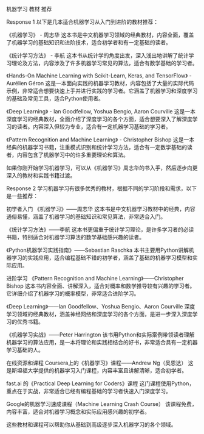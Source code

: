 机器学习 教材 推荐

Response 1
以下是几本适合机器学习从入门到进阶的教材推荐：

《机器学习》 - 周志华 这本书是中文机器学习领域的经典教材，内容全面，覆盖了机器学习的基础知识和进阶技术，适合初学者和有一定基础的读者。

《统计学习方法》 - 李航 这本书从统计学的角度出发，深入浅出地讲解了统计学习理论及方法，内容涉及了许多机器学习常见的算法，适合有数学基础的学习者。

《Hands-On Machine Learning with Scikit-Learn, Keras, and TensorFlow》 - Aurélien Géron 这是一本面向实践的机器学习教材，内容包括了大量的实际代码示例，非常适合想要快速上手并进行实践的学习者。它涵盖了机器学习和深度学习的基础及常见工具，适合Python使用者。

《Deep Learning》 - Ian Goodfellow, Yoshua Bengio, Aaron Courville 这是一本深度学习的经典教材，全面介绍了深度学习的各个方面，适合想要深入了解深度学习的读者。内容深入但较为专业，适合有一定机器学习基础的学习者。

《Pattern Recognition and Machine Learning》 - Christopher Bishop 这是一本经典的机器学习书籍，注重模式识别和统计学习方法，适合有一定数学基础的读者，内容包含了机器学习中的许多重要理论和算法。

如果你刚开始学习机器学习，可以从《机器学习》周志华的书入手，然后逐步向更深入的教材和实践书籍过渡。

Response 2
学习机器学习有很多优秀的教材，根据不同的学习阶段和需求，以下是一些推荐：

初学者入门
《机器学习》——周志华
这本书是中文机器学习教材中的经典，内容通俗易懂，涵盖了机器学习的基础知识和常见算法，非常适合入门。

《统计学习方法》——李航
这本书更偏重于统计学习理论，是许多学习者的必读书籍，特别适合对机器学习算法的数学基础感兴趣的读者。

《Python机器学习实践指南》——Sebastian Raschka
本书主要用Python讲解机器学习的实践应用，适合编程基础不错的初学者，涵盖了基础的机器学习模型和实际应用。

进阶学习
《Pattern Recognition and Machine Learning》——Christopher Bishop
这本书内容全面、讲解深入，适合对概率和数学推导较有兴趣的学习者。它详细介绍了机器学习的概率模型，非常适合进阶学习。

《Deep Learning》——Ian Goodfellow、Yoshua Bengio、Aaron Courville
深度学习领域的经典教材，涵盖神经网络和深度学习的各个方面，是进一步深入深度学习的优秀书籍。

《机器学习实战》——Peter Harrington
该书用Python和实际案例带领读者理解机器学习的算法应用，是一本将理论和实践相结合的好书，非常适合具有一定机器学习基础的人。

在线资源和课程
Coursera上的《机器学习》课程——Andrew Ng（吴恩达）
这是斯坦福大学提供的机器学习入门课程，内容丰富且讲解清晰，适合初学者。

fast.ai 的《Practical Deep Learning for Coders》课程
这门课程使用Python，重点在于实战，非常适合已经有编程基础的学习者快速入门深度学习。

Google的机器学习速成课程（Machine Learning Crash Course）
该课程免费，内容丰富，适合对机器学习概念和实际应用感兴趣的初学者。

这些教材和课程可以帮助你从基础到高级逐步深入机器学习的各个领域。
